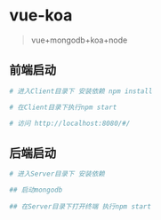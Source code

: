 # vue-koa

> vue+mongodb+koa+node

## 前端启动

``` bash
# 进入Client目录下 安装依赖 npm install

# 在Client目录下执行npm start

# 访问 http://localhost:8080/#/
```


## 后端启动

``` bash
# 进入Server目录下 安装依赖

## 启动mongodb
 
## 在Server目录下打开终端 执行npm start
```